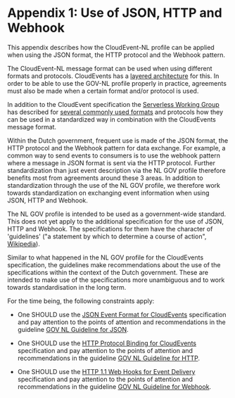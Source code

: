 # Appendix 1: Use of JSON, HTTP and Webhook

This appendix describes how the CloudEvent-NL profile can be applied when using the JSON format, the HTTP protocol and the Webhook pattern.

The CloudEvent-NL message format can be used when using different formats and protocols. CloudEvents has a [layered architecture](https://github.com/cloudevents/spec/blob/v1.0.1/primer.md#architecture) for this. In order to be able to use the GOV-NL profile properly in practice, agreements must also be made when a certain format and/or protocol is used.

In addition to the CloudEvent specification the [Serverless Working Group](https://github.com/cncf/wg-serverless) has described for [several commonly used formats](https://github.com/cloudevents/spec#cloudevents-documents) and protocols how they can be used in a standardized way in combination with the CloudEvents message format. 

Within the Dutch government, frequent use is made of the JSON format, the HTTP protocol and the Webhook pattern for data exchange. For example, a common way to send events to consumers is to use the webhook pattern where a message in JSON format is sent via the HTTP protocol. Further standardization than just event description via the NL GOV profile therefore benefits most from agreements around these 3 areas. In addition to standardization through the use of the NL GOV profile, we therefore work towards standardization on exchanging event information when using JSON, HTTP and Webhook.

The NL GOV profile is intended to be used as a government-wide standard. This does not yet apply to the additional specification for the use of JSON, HTTP and Webhook. The specifications for them have the character of 'guidelines' ("a statement by which to determine a course of action", [Wikipedia](https://en.wikipedia.org/wiki/Guideline)).

Similar to what happened in the NL GOV profile for the CloudEvents specification, the guidelines make recommendations
about the use of the specifications within the context of the Dutch government. These are intended to make use of the specifications more unambiguous and to work towards standardisation in the long term.

For the time being, the following constraints apply:

- One SHOULD use the [JSON Event Format for CloudEvents](https://github.com/cloudevents/spec/blob/v1.0.1/json-format.md) specification and pay attention to the points of attention and recommendations in the guideline [GOV NL Guideline for JSON](https://github.com/VNG-Realisatie/NL-GOV-profile-for-CloudEvents/blob/main/GOV-NL-Guideline-for-JSON.md).

- One SHOULD use the [HTTP Protocol Binding for CloudEvents](https://github.com/cloudevents/spec/blob/v1.0.1/http-protocol-binding.md) specification and pay attention to the points of attention and recommendations in the guideline [GOV NL Guideline for HTTP](https://github.com/VNG-Realisatie/NL-GOV-profile-for-CloudEvents/blob/main/GOV-NL-Guideline-for-HTTP.md).

- One SHOULD use the [HTTP 1.1 Web Hooks for Event Delivery](https://github.com/cloudevents/spec/blob/v1.0.1/http-webhook.md) specification and pay attention to the points of attention and recommendations in the guideline [GOV NL Guideline for Webhook](https://github.com/VNG-Realisatie/NL-GOV-profile-for-CloudEvents/blob/main/GOV-NL-Guideline-for-Webhook.md).
